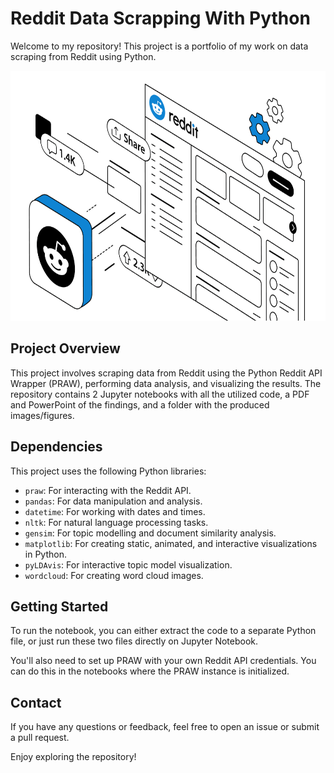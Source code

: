 # Reddit Data Scrapping With Python

Welcome to my repository! This project is a portfolio of my work on data scraping from Reddit using Python. 

<img height="400" src="./Cover Image.png">

## Project Overview

This project involves scraping data from Reddit using the Python Reddit API Wrapper (PRAW), performing data analysis, and visualizing the results. The repository contains 2 Jupyter notebooks with all the utilized code, a PDF and PowerPoint of the findings, and a folder with the produced images/figures.

## Dependencies

This project uses the following Python libraries:

- `praw`: For interacting with the Reddit API.
- `pandas`: For data manipulation and analysis.
- `datetime`: For working with dates and times.
- `nltk`: For natural language processing tasks.
- `gensim`: For topic modelling and document similarity analysis.
- `matplotlib`: For creating static, animated, and interactive visualizations in Python.
- `pyLDAvis`: For interactive topic model visualization.
- `wordcloud`: For creating word cloud images.

## Getting Started

To run the notebook, you can either extract the code to a separate Python file, or just run these two files directly on Jupyter Notebook.

You'll also need to set up PRAW with your own Reddit API credentials. You can do this in the notebooks where the PRAW instance is initialized.

## Contact

If you have any questions or feedback, feel free to open an issue or submit a pull request.

Enjoy exploring the repository!

<br>
